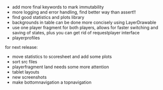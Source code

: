 - add more final keywords to mark immutability
- more logging and error handling, find better way than assert!!
- find good statistics and plots library
- backgrounds in table can be done more concisely using LayerDrawable
- use one player fragment for both players, allows for faster switching and saving of states, plus you can get rid of requestplayer interface
- playerprofiles


for next release:
- move statistics to scoresheet and add some plots
- sort src files
- playerfragment land needs some more attention
- tablet layouts
- new screenshots
- make bottomnavigation a topnavigation
